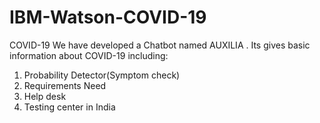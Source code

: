 # IBM-Watson-COVID-19
COVID-19
We have developed a Chatbot named AUXILIA .  Its gives basic information about COVID-19 including:
1.	Probability  Detector(Symptom check)
2.	 Requirements Need
3.	Help desk
4.	Testing center in India
